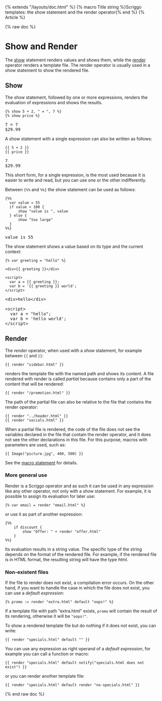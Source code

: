 {% extends "/layouts/doc.html" %}
{% macro Title string %}Scriggo templates: the show statement and the render operator{% end %}
{% Article %}

{% raw doc %}

# Show and Render

The [show](#show) statement renders values and shows them, while the [render](#render) operator renders a template file.
The render operator is usually used in a show statement to show the rendered file.

## Show

The _show_ statement, followed by one or more expressions, renders the evaluation of expressions and shows the results.

```scriggo
{% show 5 + 2, " = ", 7 %}
{% show price %}
```
<pre class="result">
7 = 7
$29.99
</pre>

A show statement with a single expression can also be written as follows:

```scriggo
{{ 5 + 2 }}
{{ price }}
```
<pre class="result">
7
$29.99
</pre>

This short form, for a single expression, is the most used because it is easier to write and read, but you can use
one or the other indifferently.

Between `{%%` and `%%}` the show statement can be used as follows:

```scriggo
{%%
  var value = 55
  if value < 100 {
      show "value is ", value
  } else {
      show "too large"
  }
%%}
```
<pre class="result">value is 55</pre>

The show statement shows a value based on its type and the current context:

```scriggo
{% var greeting = "hello" %}

<div>{{ greeting }}</div>

<script>
  var a = {{ greeting }};
  var b = '{{ greeting }} world';
</script>
```
<pre class="result">
&lt;div&gt;hello&lt;/div&gt;

&lt;script&gt;
  var a = "hello";
  var b = 'hello world';
&lt;/script&gt;
</pre>

## Render

The _render_ operator, when used with a _show_ statement, for example between `{{` and `}}`:

```scriggo
{{ render "sidebar.html" }}
```

renders the template file with the named path and shows its content. A file rendered with render is called _partial_
because contains only a part of the content that will be rendered:

```scriggo
{{ render "/promotion.html" }}
```

The path of the partial file can also be relative to the file that contains the render operator:

```scriggo
{{ render "../header.html" }}
{{ render "socials.html" }}
```

When a partial file is rendered, the code of the file does not see the variables declared in the file that contain the
render operator, and it does not see the other declarations in this file. For this purpose, macros with parameters are
used, such as:

```scriggo
{{ Image("picture.jpg", 400, 500) }}
```

See the [macro statement](macro) for details.

### More general use

Render is a Scriggo operator and as such it can be used in any expression like any other operator, not only with a
_show_ statement. For example, it is possible to assign its evaluation for later use:

```scriggo
{% var email = render "email.html" %}
```

or use it as part of another expression:

```scriggo
{%%
    if discount {
        show "Offer: " + render "offer.html"
    }
%%}
```

Its evaluation results in a string value. The specific type of the string depends on the format of the rendered file.
For example, if the rendered file is in HTML format, the resulting string will have the type _html_.

### Non-existent files

If the file to render does not exist, a compilation error occurs. On the other hand, if you want to handle the case in
which the file does not exist, you can use a _default expression_:

```scriggo
{% promo := render "extra.html" default "oops!" %}
```

If a template file with path "extra.html" exists, `promo` will contain the result of its rendering, otherwise it will be
`"oops!"`.

To show a rendered template file but do nothing if it does not exist, you can write:

```scriggo
{{ render "specials.html" default "" }}
```

You can use any expression as right operand of a _default expression_, for example you can call a function or macro:

```scriggo
{{ render "specials.html" default notify("specials.html does not exist") }}
```

or you can render another template file:

```scriggo
{{ render "specials.html" default render "no-specials.html" }}
```

{% end raw doc %}
